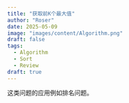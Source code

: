 ```yaml
---
title: "获取前K个最大值"
author: "Roser"
date: 2025-05-09
image: "images/content/Algorithm.png"
draft: false
tags:
  - Algorithm
  - Sort
  - Review
draft: true
---
```

这类问题的应用例如排名问题。